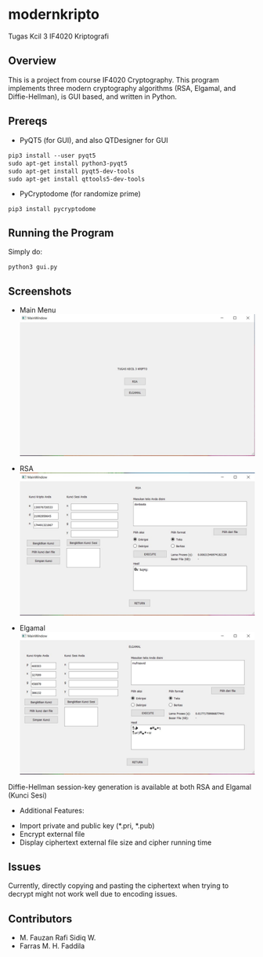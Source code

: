 # modernkripto
Tugas Kcil 3 IF4020 Kriptografi

## Overview
This is a project from course IF4020 Cryptography. This program implements three modern cryptography algorithms (RSA, Elgamal, and Diffie-Hellman),
is GUI based, and written in Python.

## Prereqs
- PyQT5 (for GUI), and also QTDesigner for GUI
```
pip3 install --user pyqt5  
sudo apt-get install python3-pyqt5  
sudo apt-get install pyqt5-dev-tools
sudo apt-get install qttools5-dev-tools
```
- PyCryptodome (for randomize prime)
```
pip3 install pycryptodome
```

## Running the Program
Simply do:
```
python3 gui.py
```

## Screenshots

- Main Menu
![Menu](/img/main.jpg)

- RSA
![RSA](/img/rsa.jpg)

- Elgamal
![Elgamal](/img/elgamal.jpg)

Diffie-Hellman session-key generation is available at both RSA and Elgamal (Kunci Sesi)

- Additional Features:
* Import private and public key (\*.pri, \*.pub)
* Encrypt external file
* Display ciphertext external file size and cipher running time

## Issues

Currently, directly copying and pasting the ciphertext when trying to decrypt might not work well due to encoding issues.

## Contributors
- M. Fauzan Rafi Sidiq W.
- Farras M. H. Faddila
